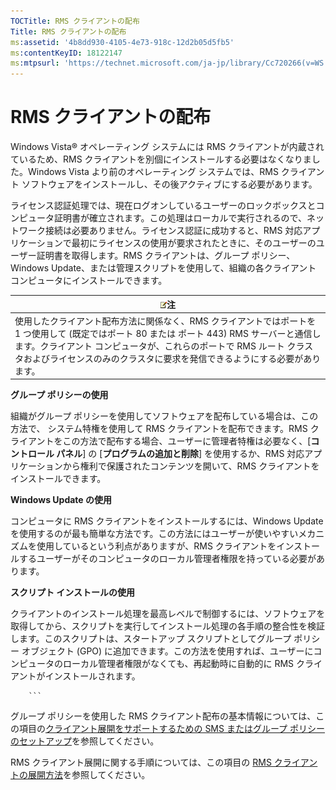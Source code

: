```yaml
---
TOCTitle: RMS クライアントの配布
Title: RMS クライアントの配布
ms:assetid: '4b8dd930-4105-4e73-918c-12d2b05d5fb5'
ms:contentKeyID: 18122147
ms:mtpsurl: 'https://technet.microsoft.com/ja-jp/library/Cc720266(v=WS.10)'
---
```


RMS クライアントの配布
======================

Windows Vista® オペレーティング システムには RMS クライアントが内蔵されているため、RMS クライアントを別個にインストールする必要はなくなりました。Windows Vista より前のオペレーティング システムでは、RMS クライアント ソフトウェアをインストールし、その後アクティブにする必要があります。

ライセンス認証処理では、現在ログオンしているユーザーのロックボックスとコンピュータ証明書が確立されます。この処理はローカルで実行されるので、ネットワーク接続は必要ありません。ライセンス認証に成功すると、RMS 対応アプリケーションで最初にライセンスの使用が要求されたときに、そのユーザーのユーザー証明書を取得します。RMS クライアントは、グループ ポリシー、Windows Update、または管理スクリプトを使用して、組織の各クライアント コンピュータにインストールできます。

| ![](images/Cc720266.note(WS.10).gif)注                                                                                                                                                                                                                           |
|-----------------------------------------------------------------------------------------------------------------------------------------------------------------------------------------------------------------------------------------------------------------------------------------------|
| 使用したクライアント配布方法に関係なく、RMS クライアントではポートを 1 つ使用して (既定ではポート 80 または ポート 443) RMS サーバーと通信します。クライアント コンピュータが、これらのポートで RMS ルート クラスタおよびライセンスのみのクラスタに要求を発信できるようにする必要があります。 |

**グループ ポリシーの使用**

組織がグループ ポリシーを使用してソフトウェアを配布している場合は、この方法で、 システム特権を使用して RMS クライアントを配布できます。RMS クライアントをこの方法で配布する場合、ユーザーに管理者特権は必要なく、\[**コントロール パネル**\] の \[**プログラムの追加と削除**\] を使用するか、RMS 対応アプリケーションから権利で保護されたコンテンツを開いて、RMS クライアントをインストールできます。

**Windows Update の使用**

コンピュータに RMS クライアントをインストールするには、Windows Update を使用するのが最も簡単な方法です。この方法にはユーザーが使いやすいメカニズムを使用しているという利点がありますが、RMS クライアントをインストールするユーザーがそのコンピュータのローカル管理者権限を持っている必要があります。

**スクリプト インストールの使用**

クライアントのインストール処理を最高レベルで制御するには、ソフトウェアを取得してから、スクリプトを実行してインストール処理の各手順の整合性を検証します。このスクリプトは、スタートアップ スクリプトとしてグループ ポリシー オブジェクト (GPO) に追加できます。この方法を使用すれば、ユーザーにコンピュータのローカル管理者権限がなくても、再起動時に自動的に RMS クライアントがインストールされます。

        ```
グループ ポリシーを使用した RMS クライアント配布の基本情報については、この項目の[クライアント展開をサポートするための SMS またはグループ ポリシーのセットアップ](https://technet.microsoft.com/9e37c27b-8cc1-40c6-adb7-0937aa64c8db)を参照してください。

RMS クライアント展開に関する手順については、この項目の [RMS クライアントの展開方法](https://technet.microsoft.com/c84f1724-cf71-4385-9003-ff68bc23c927)を参照してください。
